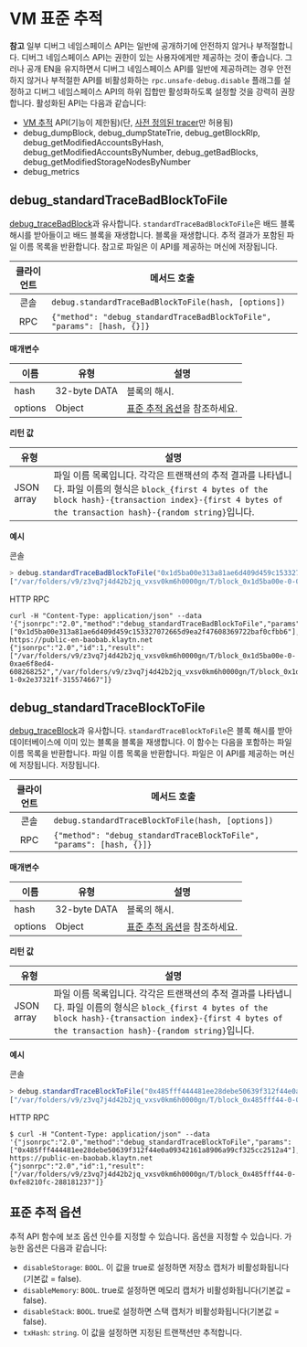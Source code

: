 # VM 표준 추적

**참고** 일부 디버그 네임스페이스 API는 일반에 공개하기에 안전하지 않거나 부적절합니다.
디버그 네임스페이스 API는 권한이 있는 사용자에게만 제공하는 것이 좋습니다.
그러나 공개 EN을 유지하면서 디버그 네임스페이스 API를 일반에 제공하려는 경우
안전하지 않거나 부적절한 API를 비활성화하는 `rpc.unsafe-debug.disable` 플래그를 설정하고 디버그 네임스페이스 API의 하위 집합만 활성화하도록 설정할 것을 강력히 권장합니다.
활성화된 API는 다음과 같습니다:
- [VM 추적](./tracing.md) API(기능이 제한됨)(단, [사전 정의된 tracer](./tracing.md#tracing-options)만 허용됨)
- debug_dumpBlock, debug_dumpStateTrie, debug_getBlockRlp, debug_getModifiedAccountsByHash, debug_getModifiedAccountsByNumber, debug_getBadBlocks, debug_getModifiedStorageNodesByNumber
- debug_metrics

## debug_standardTraceBadBlockToFile <a id="debug_standardtracebadblocktofile"></a>

[debug_traceBadBlock](./tracing.md#debug_tracebadblock)과 유사합니다.
`standardTraceBadBlockToFile`은 배드 블록 해시를 받아들이고 배드 블록을 재생합니다.
블록을 재생합니다. 추적 결과가 포함된 파일 이름 목록을 반환합니다. 참고로
파일은 이 API를 제공하는 머신에 저장됩니다.


| 클라이언트 | 메서드 호출 |
|:-------:|-------------------------------------------------------------------------|
| 콘솔 | `debug.standardTraceBadBlockToFile(hash, [options])` |
| RPC | `{"method": "debug_standardTraceBadBlockToFile", "params": [hash, {}]}` |

**매개변수**

| 이름 | 유형 | 설명 |
| --- | --- | --- |
| hash | 32-byte DATA | 블록의 해시. |
| options | Object | [표준 추적 옵션](#standard-tracing-options)을 참조하세요. |

**리턴 값**

| 유형 | 설명 |
| --- | --- |
| JSON array | 파일 이름 목록입니다. 각각은 트랜잭션의 추적 결과를 나타냅니다. 파일 이름의 형식은 `block_{first 4 bytes of the block hash}-{transaction index}-{first 4 bytes of the transaction hash}-{random string}`입니다. |

**예시**

콘솔
```javascript
> debug.standardTraceBadBlockToFile("0x1d5ba00e313a81ae6d409d459c153327072665d9ea2f47608369722baf0cfbb6")
["/var/folders/v9/z3vq7j4d42b2jq_vxsv0km6h0000gn/T/block_0x1d5ba00e-0-0xae6f8ed4-701973544", "/var/folders/v9/z3vq7j4d42b2jq_vxsv0km6h0000gn/T/block_0x1d5ba00e-1-0x2e37321f-918920039"]
```

HTTP RPC
```shell
curl -H "Content-Type: application/json" --data '{"jsonrpc":"2.0","method":"debug_standardTraceBadBlockToFile","params":["0x1d5ba00e313a81ae6d409d459c153327072665d9ea2f47608369722baf0cfbb6"],"id":1}' https://public-en-baobab.klaytn.net
{"jsonrpc":"2.0","id":1,"result":["/var/folders/v9/z3vq7j4d42b2jq_vxsv0km6h0000gn/T/block_0x1d5ba00e-0-0xae6f8ed4-608268252","/var/folders/v9/z3vq7j4d42b2jq_vxsv0km6h0000gn/T/block_0x1d5ba00e-1-0x2e37321f-315574667"]}
```


## debug_standardTraceBlockToFile <a id="debug_standardtraceblocktofile"></a>

[debug_traceBlock](./tracing.md#debug_traceblock)과 유사합니다.
`standardTraceBlockToFile`은 블록 해시를 받아 데이터베이스에 이미 있는 블록을
블록을 재생합니다. 이 함수는 다음을 포함하는 파일 이름 목록을 반환합니다.
파일 이름 목록을 반환합니다. 파일은 이 API를 제공하는 머신에 저장됩니다.
저장됩니다.

| 클라이언트 | 메서드 호출 |
|:-------:|----------------------------------------------------------------------|
| 콘솔 | `debug.standardTraceBlockToFile(hash, [options])` |
| RPC | `{"method": "debug_standardTraceBlockToFile", "params": [hash, {}]}` |

**매개변수**

| 이름 | 유형 | 설명 |
| --- | --- | --- |
| hash | 32-byte DATA | 블록의 해시. |
| options | Object | [표준 추적 옵션](#standard-tracing-options)을 참조하세요. |

**리턴 값**

| 유형 | 설명 |
| --- | --- |
| JSON array | 파일 이름 목록입니다. 각각은 트랜잭션의 추적 결과를 나타냅니다. 파일 이름의 형식은 `block_{first 4 bytes of the block hash}-{transaction index}-{first 4 bytes of the transaction hash}-{random string}`입니다. |

**예시**

콘솔
```javascript
> debug.standardTraceBlockToFile("0x485fff444481ee28debe50639f312f44e0a09342161a8906a99cf325cc2512a4")
["/var/folders/v9/z3vq7j4d42b2jq_vxsv0km6h0000gn/T/block_0x485fff44-0-0xfe8210fc-141224302"]
```

HTTP RPC
```shell
$ curl -H "Content-Type: application/json" --data '{"jsonrpc":"2.0","method":"debug_standardTraceBlockToFile","params":["0x485fff444481ee28debe50639f312f44e0a09342161a8906a99cf325cc2512a4"],"id":1}' https://public-en-baobab.klaytn.net
{"jsonrpc":"2.0","id":1,"result":["/var/folders/v9/z3vq7j4d42b2jq_vxsv0km6h0000gn/T/block_0x485fff44-0-0xfe8210fc-288181237"]}
```


## 표준 추적 옵션 <a id="standard-tracing-options"></a>

추적 API 함수에 보조 옵션 인수를 지정할 수 있습니다.
옵션을 지정할 수 있습니다. 가능한 옵션은 다음과 같습니다:

- `disableStorage`: `BOOL`. 이 값을 true로 설정하면 저장소 캡처가 비활성화됩니다(기본값 = false).
- `disableMemory`: `BOOL`. true로 설정하면 메모리 캡처가 비활성화됩니다(기본값 = false).
- `disableStack`: `BOOL`. true로 설정하면 스택 캡처가 비활성화됩니다(기본값 = false).
- `txHash`: `string`. 이 값을 설정하면 지정된 트랜잭션만 추적합니다.


